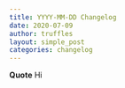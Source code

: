 ```yaml
---
title: YYYY-MM-DD Changelog
date: 2020-07-09
author: truffles
layout: simple_post
categories: changelog
---
```

**Quote**
Hi